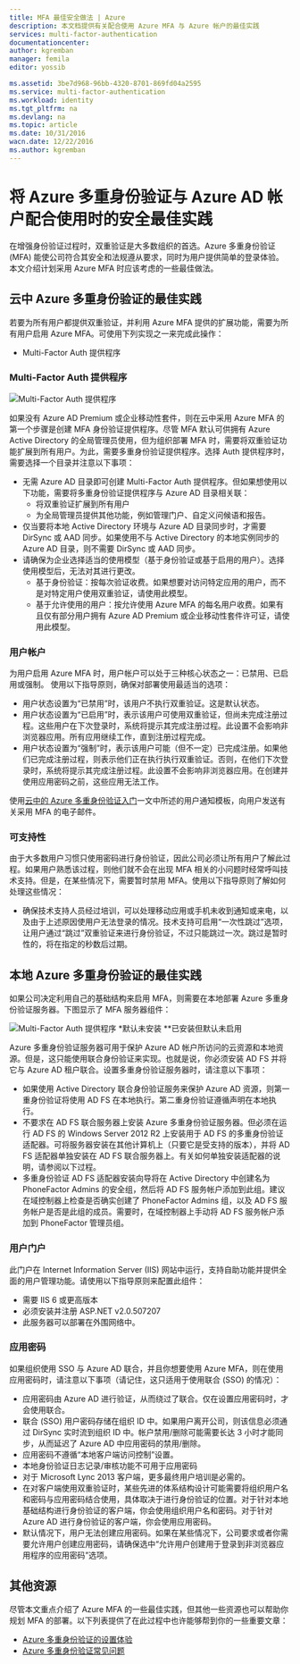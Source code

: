 ```yaml
---
title: MFA 最佳安全做法 | Azure
description: 本文档提供有关配合使用 Azure MFA 与 Azure 帐户的最佳实践
services: multi-factor-authentication
documentationcenter: 
author: kgremban
manager: femila
editor: yossib

ms.assetid: 3be7d968-96bb-4320-8701-869fd04a2595
ms.service: multi-factor-authentication
ms.workload: identity
ms.tgt_pltfrm: na
ms.devlang: na
ms.topic: article
ms.date: 10/31/2016
wacn.date: 12/22/2016
ms.author: kgremban
---
```


# 将 Azure 多重身份验证与 Azure AD 帐户配合使用时的安全最佳实践
在增强身份验证过程时，双重验证是大多数组织的首选。Azure 多重身份验证 (MFA) 能使公司符合其安全和法规遵从要求，同时为用户提供简单的登录体验。本文介绍计划采用 Azure MFA 时应该考虑的一些最佳做法。

## 云中 Azure 多重身份验证的最佳实践
若要为所有用户都提供双重验证，并利用 Azure MFA 提供的扩展功能，需要为所有用户启用 Azure MFA。可使用下列实现之一来完成此操作：

- Multi-Factor Auth 提供程序

### Multi-Factor Auth 提供程序
![Multi-Factor Auth 提供程序](./media/multi-factor-authentication-security-best-practices/authprovider.png)  

如果没有 Azure AD Premium 或企业移动性套件，则在云中采用 Azure MFA 的第一个步骤是创建 MFA 身份验证提供程序。尽管 MFA 默认可供拥有 Azure Active Directory 的全局管理员使用，但为组织部署 MFA 时，需要将双重验证功能扩展到所有用户。为此，需要多重身份验证提供程序。选择 Auth 提供程序时，需要选择一个目录并注意以下事项：

- 无需 Azure AD 目录即可创建 Multi-Factor Auth 提供程序。但如果想使用以下功能，需要将多重身份验证提供程序与 Azure AD 目录相关联：
  - 将双重验证扩展到所有用户
  - 为全局管理员提供其他功能，例如管理门户、自定义问候语和报告。
- 仅当要将本地 Active Directory 环境与 Azure AD 目录同步时，才需要 DirSync 或 AAD 同步。如果使用不与 Active Directory 的本地实例同步的 Azure AD 目录，则不需要 DirSync 或 AAD 同步。
- 请确保为企业选择适当的使用模型（基于身份验证或基于启用的用户）。选择使用模型后，无法对其进行更改。
  - 基于身份验证：按每次验证收费。如果想要对访问特定应用的用户，而不是对特定用户使用双重验证，请使用此模型。
  - 基于允许使用的用户：按允许使用 Azure MFA 的每名用户收费。如果有且仅有部分用户拥有 Azure AD Premium 或企业移动性套件许可证，请使用此模型。

### 用户帐户
为用户启用 Azure MFA 时，用户帐户可以处于三种核心状态之一：已禁用、已启用或强制。
使用以下指导原则，确保对部署使用最适当的选项：

- 用户状态设置为“已禁用”时，该用户不执行双重验证。这是默认状态。
- 用户状态设置为“已启用”时，表示该用户可使用双重验证，但尚未完成注册过程。这些用户在下次登录时，系统将提示其完成注册过程。此设置不会影响非浏览器应用。所有应用继续工作，直到注册过程完成。
- 用户状态设置为“强制”时，表示该用户可能（但不一定）已完成注册。如果他们已完成注册过程，则表示他们正在执行执行双重验证。否则，在他们下次登录时，系统将提示其完成注册过程。此设置不会影响非浏览器应用。在创建并使用应用密码之前，这些应用无法工作。

使用[云中的 Azure 多重身份验证入门](./multi-factor-authentication-get-started-cloud.md)一文中所述的用户通知模板，向用户发送有关采用 MFA 的电子邮件。

### 可支持性
由于大多数用户习惯只使用密码进行身份验证，因此公司必须让所有用户了解此过程。如果用户熟悉该过程，则他们就不会在出现 MFA 相关的小问题时经常呼叫技术支持。但是，在某些情况下，需要暂时禁用 MFA。使用以下指导原则了解如何处理这些情况：

- 确保技术支持人员经过培训，可以处理移动应用或手机未收到通知或来电，以及由于上述原因使用户无法登录的情况。技术支持可启用“一次性跳过”选项，让用户通过“跳过”双重验证来进行身份验证，不过只能跳过一次。跳过是暂时性的，将在指定的秒数后过期。

## 本地 Azure 多重身份验证的最佳实践
如果公司决定利用自己的基础结构来启用 MFA，则需要在本地部署 Azure 多重身份验证服务器。下图显示了 MFA 服务器组件：

![Multi-Factor Auth 提供程序](./media/multi-factor-authentication-security-best-practices/server.png) 
\*默认未安装 \**已安装但默认未启用

Azure 多重身份验证服务器可用于保护 Azure AD 帐户所访问的云资源和本地资源。但是，这只能使用联合身份验证来实现。也就是说，你必须安装 AD FS 并将它与 Azure AD 租户联合。设置多重身份验证服务器时，请注意以下事项：

- 如果使用 Active Directory 联合身份验证服务来保护 Azure AD 资源，则第一重身份验证将使用 AD FS 在本地执行。第二重身份验证遵循声明在本地执行。
- 不要求在 AD FS 联合服务器上安装 Azure 多重身份验证服务器。但必须在运行 AD FS 的 Windows Server 2012 R2 上安装用于 AD FS 的多重身份验证适配器。可将服务器安装在其他计算机上（只要它是受支持的版本），并将 AD FS 适配器单独安装在 AD FS 联合服务器上。有关如何单独安装适配器的说明，请参阅以下过程。
- 多重身份验证 AD FS 适配器安装向导将在 Active Directory 中创建名为 PhoneFactor Admins 的安全组，然后将 AD FS 服务帐户添加到此组。建议在域控制器上检查是否确实创建了 PhoneFactor Admins 组，以及 AD FS 服务帐户是否是此组的成员。需要时，在域控制器上手动将 AD FS 服务帐户添加到 PhoneFactor 管理员组。

### 用户门户
此门户在 Internet Information Server (IIS) 网站中运行，支持自助功能并提供全面的用户管理功能。请使用以下指导原则来配置此组件：

- 需要 IIS 6 或更高版本
- 必须安装并注册 ASP.NET v2.0.507207
- 此服务器可以部署在外围网络中。

### 应用密码
如果组织使用 SSO 与 Azure AD 联合，并且你想要使用 Azure MFA，则在使用应用密码时，请注意以下事项（请记住，这只适用于使用联合 (SSO) 的情况）：

- 应用密码由 Azure AD 进行验证，从而绕过了联合。仅在设置应用密码时，才会使用联合。
- 联合 (SSO) 用户密码存储在组织 ID 中。如果用户离开公司，则该信息必须通过 DirSync 实时流到组织 ID 中。帐户禁用/删除可能需要长达 3 小时才能同步，从而延迟了 Azure AD 中应用密码的禁用/删除。
- 应用密码不遵循“本地客户端访问控制”设置。
- 本地身份验证日志记录/审核功能不可用于应用密码
- 对于 Microsoft Lync 2013 客户端，更多最终用户培训是必需的。
- 在对客户端使用双重验证时，某些先进的体系结构设计可能需要将组织用户名和密码与应用密码结合使用，具体取决于进行身份验证的位置。对于针对本地基础结构进行身份验证的客户端，你会使用组织用户名和密码。对于针对 Azure AD 进行身份验证的客户端，你会使用应用密码。
- 默认情况下，用户无法创建应用密码。如果在某些情况下，公司要求或者你需要允许用户创建应用密码，请确保选中“允许用户创建用于登录到非浏览器应用程序的应用密码”选项。

## 其他资源
尽管本文重点介绍了 Azure MFA 的一些最佳实践，但其他一些资源也可以帮助你规划 MFA 的部署。以下列表提供了在此过程中也许能够帮到你的一些重要文章：

- [Azure 多重身份验证的设置体验](./multi-factor-authentication-end-user-first-time.md)
- [Azure 多重身份验证常见问题](./multi-factor-authentication-faq.md)

<!---HONumber=Mooncake_1212_2016-->